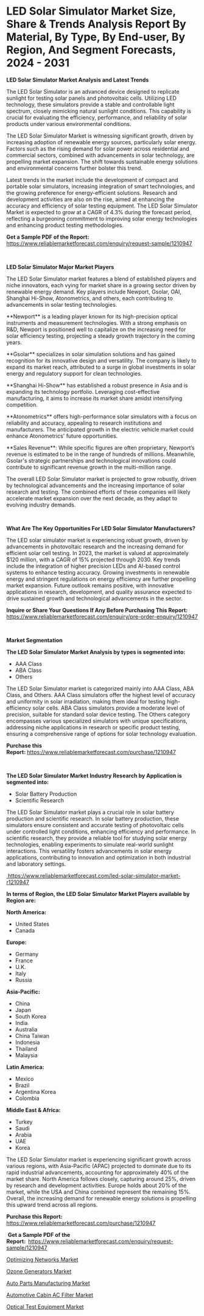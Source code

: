 <p><h1>LED Solar Simulator Market Size, Share & Trends Analysis Report By Material, By Type, By End-user, By Region, And Segment Forecasts, 2024 - 2031</h1></p><p><strong>LED Solar Simulator Market Analysis and Latest Trends</strong></p>
<p><p>The LED Solar Simulator is an advanced device designed to replicate sunlight for testing solar panels and photovoltaic cells. Utilizing LED technology, these simulators provide a stable and controllable light spectrum, closely mimicking natural sunlight conditions. This capability is crucial for evaluating the efficiency, performance, and reliability of solar products under various environmental conditions.</p><p>The LED Solar Simulator Market is witnessing significant growth, driven by increasing adoption of renewable energy sources, particularly solar energy. Factors such as the rising demand for solar power across residential and commercial sectors, combined with advancements in solar technology, are propelling market expansion. The shift towards sustainable energy solutions and environmental concerns further bolster this trend.</p><p>Latest trends in the market include the development of compact and portable solar simulators, increasing integration of smart technologies, and the growing preference for energy-efficient solutions. Research and development activities are also on the rise, aimed at enhancing the accuracy and efficiency of solar testing equipment. The LED Solar Simulator Market is expected to grow at a CAGR of 4.3% during the forecast period, reflecting a burgeoning commitment to improving solar energy technologies and enhancing product testing methodologies.</p></p>
<p><strong>Get a Sample PDF of the Report:&nbsp;</strong> <a href="https://www.reliablemarketforecast.com/enquiry/request-sample/1210947?utm_campaign=1167&utm_medium=2&utm_source=Github&utm_content=ia&utm_term=16122024&utm_id=led-solar-simulator">https://www.reliablemarketforecast.com/enquiry/request-sample/1210947</a></p>
<p>&nbsp;</p>
<p><strong>LED Solar Simulator Major Market Players</strong></p>
<p><p>The LED Solar Simulator market features a blend of established players and niche innovators, each vying for market share in a growing sector driven by renewable energy demand. Key players include Newport, Gsolar, OAI, Shanghai Hi-Show, Atonometrics, and others, each contributing to advancements in solar testing technologies.</p><p>**Newport** is a leading player known for its high-precision optical instruments and measurement technologies. With a strong emphasis on R&D, Newport is positioned well to capitalize on the increasing need for solar efficiency testing, projecting a steady growth trajectory in the coming years.</p><p>**Gsolar** specializes in solar simulation solutions and has gained recognition for its innovative design and versatility. The company is likely to expand its market reach, attributed to a surge in global investments in solar energy and regulatory support for clean technologies.</p><p>**Shanghai Hi-Show** has established a robust presence in Asia and is expanding its technology portfolio. Leveraging cost-effective manufacturing, it aims to increase its market share amidst intensifying competition.</p><p>**Atonometrics** offers high-performance solar simulators with a focus on reliability and accuracy, appealing to research institutions and manufacturers. The anticipated growth in the electric vehicle market could enhance Atonometrics' future opportunities.</p><p>**Sales Revenue**: While specific figures are often proprietary, Newport’s revenue is estimated to be in the range of hundreds of millions. Meanwhile, Gsolar's strategic partnerships and technological innovations could contribute to significant revenue growth in the multi-million range.</p><p>The overall LED Solar Simulator market is projected to grow robustly, driven by technological advancements and the increasing importance of solar research and testing. The combined efforts of these companies will likely accelerate market expansion over the next decade, as they adapt to evolving industry demands.</p></p>
<p>&nbsp;</p>
<p><strong>What Are The Key Opportunities For LED Solar Simulator Manufacturers?</strong></p>
<p><p>The LED solar simulator market is experiencing robust growth, driven by advancements in photovoltaic research and the increasing demand for efficient solar cell testing. In 2023, the market is valued at approximately $120 million, with a CAGR of 15% projected through 2030. Key trends include the integration of higher precision LEDs and AI-based control systems to enhance testing accuracy. Growing investments in renewable energy and stringent regulations on energy efficiency are further propelling market expansion. Future outlook remains positive, with innovative applications in research, development, and quality assurance expected to drive sustained growth and technological advancements in the sector.</p></p>
<p><strong>Inquire or Share Your Questions If Any Before Purchasing This Report:</strong> <a href="https://www.reliablemarketforecast.com/enquiry/pre-order-enquiry/1210947?utm_campaign=1167&utm_medium=2&utm_source=Github&utm_content=ia&utm_term=16122024&utm_id=led-solar-simulator">https://www.reliablemarketforecast.com/enquiry/pre-order-enquiry/1210947</a></p>
<p>&nbsp;</p>
<p><strong>Market Segmentation</strong></p>
<p><strong>The LED Solar Simulator Market Analysis by types is segmented into:</strong></p>
<p><ul><li>AAA Class</li><li>ABA Class</li><li>Others</li></ul></p>
<p><p>The LED Solar Simulator market is categorized mainly into AAA Class, ABA Class, and Others. AAA Class simulators offer the highest level of accuracy and uniformity in solar irradiation, making them ideal for testing high-efficiency solar cells. ABA Class simulators provide a moderate level of precision, suitable for standard solar device testing. The Others category encompasses various specialized simulators with unique specifications, addressing niche applications in research or specific product testing, ensuring a comprehensive range of options for solar technology evaluation.</p></p>
<p><strong>Purchase this Report:&nbsp;</strong><a href="https://www.reliablemarketforecast.com/purchase/1210947?utm_campaign=1167&utm_medium=2&utm_source=Github&utm_content=ia&utm_term=16122024&utm_id=led-solar-simulator">https://www.reliablemarketforecast.com/purchase/1210947</a></p>
<p>&nbsp;</p>
<p><strong>The LED Solar Simulator Market Industry Research by Application is segmented into:</strong></p>
<p><ul><li>Solar Battery Production</li><li>Scientific Research</li></ul></p>
<p><p>The LED Solar Simulator market plays a crucial role in solar battery production and scientific research. In solar battery production, these simulators ensure consistent and accurate testing of photovoltaic cells under controlled light conditions, enhancing efficiency and performance. In scientific research, they provide a reliable tool for studying solar energy technologies, enabling experiments to simulate real-world sunlight interactions. This versatility fosters advancements in solar energy applications, contributing to innovation and optimization in both industrial and laboratory settings.</p></p>
<p><a href="https://www.reliablemarketforecast.com/led-solar-simulator-market-r1210947?utm_campaign=1167&utm_medium=2&utm_source=Github&utm_content=ia&utm_term=16122024&utm_id=led-solar-simulator">&nbsp;https://www.reliablemarketforecast.com/led-solar-simulator-market-r1210947</a></p>
<p><strong>In terms of Region, the LED Solar Simulator Market Players available by Region are:</strong></p>
<p>
    <p> <strong> North America: </strong>
        <ul>
            <li>United States</li>
            <li>Canada</li>
        </ul>
        </p> 
    <p> <strong> Europe: </strong>
        <ul>
            <li>Germany</li>
            <li>France</li>
            <li>U.K.</li>
            <li>Italy</li>
            <li>Russia</li>
        </ul>
        </p> 
    <p> <strong> Asia-Pacific: </strong>
        <ul>
            <li>China</li>
            <li>Japan</li>
            <li>South Korea</li>
            <li>India</li>
            <li>Australia</li>
            <li>China Taiwan</li>
            <li>Indonesia</li>
            <li>Thailand</li>
            <li>Malaysia</li>
        </ul>
        </p> 
    <p> <strong> Latin America: </strong>
        <ul>
            <li>Mexico</li>
            <li>Brazil</li>
            <li>Argentina Korea</li>
            <li>Colombia</li>
        </ul>
        </p> 
    <p> <strong> Middle East & Africa: </strong>
        <ul>
            <li>Turkey</li>
            <li>Saudi</li>
            <li>Arabia</li>
            <li>UAE</li>
            <li>Korea</li>
        </ul>
    </p>
    </p>
<p><p>The LED Solar Simulator market is experiencing significant growth across various regions, with Asia-Pacific (APAC) projected to dominate due to its rapid industrial advancements, accounting for approximately 40% of the market share. North America follows closely, capturing around 25%, driven by research and development activities. Europe holds about 20% of the market, while the USA and China combined represent the remaining 15%. Overall, the increasing demand for renewable energy solutions is propelling this upward trend across all regions.</p></p>
<p><strong>Purchase this Report: </strong><a href="https://www.reliablemarketforecast.com/purchase/1210947?utm_campaign=1167&utm_medium=2&utm_source=Github&utm_content=ia&utm_term=16122024&utm_id=led-solar-simulator">https://www.reliablemarketforecast.com/purchase/1210947</a></p>
<p>&nbsp;<strong>Get a Sample PDF of the Report:&nbsp;&nbsp;</strong><a href="https://www.reliablemarketforecast.com/enquiry/request-sample/1210947?utm_campaign=1167&utm_medium=2&utm_source=Github&utm_content=ia&utm_term=16122024&utm_id=led-solar-simulator">https://www.reliablemarketforecast.com/enquiry/request-sample/1210947</a></p>
<p><strong></strong></p>
<p><p><a href="https://www.linkedin.com/pulse/optimizing-networks-market-insights-revenue-forecast-111-astif?utm_campaign=1167&utm_medium=2&utm_source=Github&utm_content=ia&utm_term=16122024&utm_id=led-solar-simulator">Optimizing Networks Market</a></p><p><a href="https://www.linkedin.com/pulse/estimating-size-growth-potential-ozone-generators-market-o0bje?utm_campaign=1167&utm_medium=2&utm_source=Github&utm_content=ia&utm_term=16122024&utm_id=led-solar-simulator">Ozone Generators Market</a></p><p><a href="https://www.linkedin.com/pulse/a-mkt-nova-vc8zf?utm_campaign=1167&utm_medium=2&utm_source=Github&utm_content=ia&utm_term=16122024&utm_id=led-solar-simulator">Auto Parts Manufacturing Market</a></p><p><a href="https://www.linkedin.com/pulse/a-mkt-nova-vc8zf?utm_campaign=1167&utm_medium=2&utm_source=Github&utm_content=ia&utm_term=16122024&utm_id=led-solar-simulator">Automotive Cabin AC Filter Market</a></p><p><a href="https://www.linkedin.com/pulse/comprehensive-overview-optical-test-equipment-market-projected-zh3ke?utm_campaign=1167&utm_medium=2&utm_source=Github&utm_content=ia&utm_term=16122024&utm_id=led-solar-simulator">Optical Test Equipment Market</a></p></p>